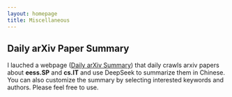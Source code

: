 ```yaml
---
layout: homepage
title: Miscellaneous
---
```


## Daily arXiv Paper Summary

I lauched a webpage ([Daily arXiv Summary](https://weiiguo.github.io/daily-arXiv-ai-enhanced/)) that daily crawls arxiv papers about **eess.SP** and **cs.IT** and use DeepSeek to summarize them in Chinese. You can also customize the summary by selecting interested keywords and authors. Please feel free to use.